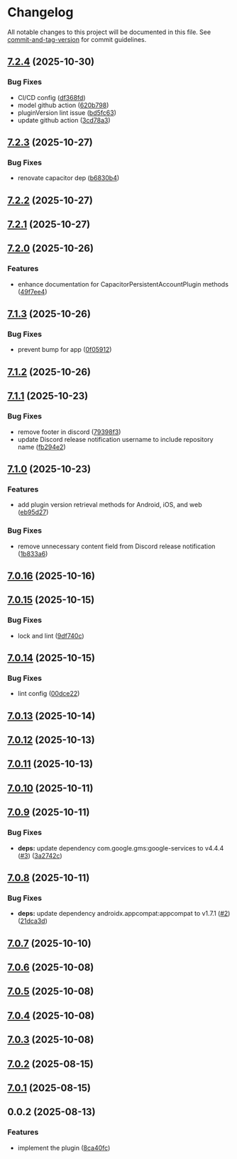 # Changelog

All notable changes to this project will be documented in this file. See [commit-and-tag-version](https://github.com/absolute-version/commit-and-tag-version) for commit guidelines.

## [7.2.4](https://github.com/Cap-go/capacitor-persistent-account/compare/7.2.3...7.2.4) (2025-10-30)


### Bug Fixes

* CI/CD config ([df368fd](https://github.com/Cap-go/capacitor-persistent-account/commit/df368fd1de8cfa28dfd393b344580d2bc3e47f2e))
* model github action ([620b798](https://github.com/Cap-go/capacitor-persistent-account/commit/620b79885b130a857ea3a279e91bacc858fea6d9))
* pluginVersion lint issue ([bd5fc63](https://github.com/Cap-go/capacitor-persistent-account/commit/bd5fc63baa3ca77d25a7d538a23fc4de0f458f9e))
* update github action ([3cd78a3](https://github.com/Cap-go/capacitor-persistent-account/commit/3cd78a3be2c7ae6fc5a640efe890fd7f28aca93c))

## [7.2.3](https://github.com/Cap-go/capacitor-persistent-account/compare/7.2.2...7.2.3) (2025-10-27)


### Bug Fixes

* renovate capacitor dep ([b6830b4](https://github.com/Cap-go/capacitor-persistent-account/commit/b6830b48eddb4299301cc8adc11f817c45ffa27a))

## [7.2.2](https://github.com/Cap-go/capacitor-persistent-account/compare/7.2.1...7.2.2) (2025-10-27)

## [7.2.1](https://github.com/Cap-go/capacitor-persistent-account/compare/7.2.0...7.2.1) (2025-10-27)

## [7.2.0](https://github.com/Cap-go/capacitor-persistent-account/compare/7.1.3...7.2.0) (2025-10-26)


### Features

* enhance documentation for CapacitorPersistentAccountPlugin methods ([49f7ee4](https://github.com/Cap-go/capacitor-persistent-account/commit/49f7ee4d72d3fe3d2e4c17b7e8a6b354613e49ab))

## [7.1.3](https://github.com/Cap-go/capacitor-persistent-account/compare/7.1.2...7.1.3) (2025-10-26)


### Bug Fixes

* prevent bump for app ([0f05912](https://github.com/Cap-go/capacitor-persistent-account/commit/0f059125b2914f3fd80b1482be82e00245a39c86))

## [7.1.2](https://github.com/Cap-go/capacitor-persistent-account/compare/7.1.1...7.1.2) (2025-10-26)

## [7.1.1](https://github.com/Cap-go/capacitor-persistent-account/compare/7.1.0...7.1.1) (2025-10-23)


### Bug Fixes

* remove footer in discord ([79398f3](https://github.com/Cap-go/capacitor-persistent-account/commit/79398f3c9f2f7a1cdf0cf3a6e13d48c8a03df22a))
* update Discord release notification username to include repository name ([fb294e2](https://github.com/Cap-go/capacitor-persistent-account/commit/fb294e22b4eee523a52d04912953d65cae747405))

## [7.1.0](https://github.com/Cap-go/capacitor-persistent-account/compare/7.0.16...7.1.0) (2025-10-23)


### Features

* add plugin version retrieval methods for Android, iOS, and web ([eb95d27](https://github.com/Cap-go/capacitor-persistent-account/commit/eb95d27c05eddd42c4fe51edb6099bbabfcbb4c9))


### Bug Fixes

* remove unnecessary content field from Discord release notification ([1b833a6](https://github.com/Cap-go/capacitor-persistent-account/commit/1b833a63c8bd5fef98386aa94d12e21722671b72))

## [7.0.16](https://github.com/Cap-go/capacitor-persistent-account/compare/7.0.15...7.0.16) (2025-10-16)

## [7.0.15](https://github.com/Cap-go/capacitor-persistent-account/compare/7.0.14...7.0.15) (2025-10-15)


### Bug Fixes

* lock and lint ([9df740c](https://github.com/Cap-go/capacitor-persistent-account/commit/9df740c509874fc0235b53fdadc3fd65865a4693))

## [7.0.14](https://github.com/Cap-go/capacitor-persistent-account/compare/7.0.13...7.0.14) (2025-10-15)


### Bug Fixes

* lint config ([00dce22](https://github.com/Cap-go/capacitor-persistent-account/commit/00dce22906364850b5ba86bb100b4902ec76efb1))

## [7.0.13](https://github.com/Cap-go/capacitor-persistent-account/compare/7.0.12...7.0.13) (2025-10-14)

## [7.0.12](https://github.com/Cap-go/capacitor-persistent-account/compare/7.0.11...7.0.12) (2025-10-13)

## [7.0.11](https://github.com/Cap-go/capacitor-persistent-account/compare/7.0.10...7.0.11) (2025-10-13)

## [7.0.10](https://github.com/Cap-go/capacitor-persistent-account/compare/7.0.9...7.0.10) (2025-10-11)

## [7.0.9](https://github.com/Cap-go/capacitor-persistent-account/compare/7.0.8...7.0.9) (2025-10-11)


### Bug Fixes

* **deps:** update dependency com.google.gms:google-services to v4.4.4 ([#3](https://github.com/Cap-go/capacitor-persistent-account/issues/3)) ([3a2742c](https://github.com/Cap-go/capacitor-persistent-account/commit/3a2742c8543bbe60a825a5b57e0be32435e1e162))

## [7.0.8](https://github.com/Cap-go/capacitor-persistent-account/compare/7.0.7...7.0.8) (2025-10-11)


### Bug Fixes

* **deps:** update dependency androidx.appcompat:appcompat to v1.7.1 ([#2](https://github.com/Cap-go/capacitor-persistent-account/issues/2)) ([21dca3d](https://github.com/Cap-go/capacitor-persistent-account/commit/21dca3d2dd74be39f65ffb5a3a51494267c89da7))

## [7.0.7](https://github.com/Cap-go/capacitor-persistent-account/compare/7.0.6...7.0.7) (2025-10-10)

## [7.0.6](https://github.com/Cap-go/capacitor-persistent-account/compare/7.0.5...7.0.6) (2025-10-08)

## [7.0.5](https://github.com/Cap-go/capacitor-persistent-account/compare/7.0.4...7.0.5) (2025-10-08)

## [7.0.4](https://github.com/Cap-go/capacitor-persistent-account/compare/7.0.3...7.0.4) (2025-10-08)

## [7.0.3](https://github.com/Cap-go/capacitor-persistent-account/compare/7.0.2...7.0.3) (2025-10-08)

## [7.0.2](https://github.com/Cap-go/capacitor-persistent-account/compare/7.0.1...7.0.2) (2025-08-15)

## [7.0.1](https://github.com/Cap-go/capacitor-persistent-account/compare/0.0.2...7.0.1) (2025-08-15)

## 0.0.2 (2025-08-13)


### Features

* implement the plugin ([8ca40fc](https://github.com/Cap-go/capacitor-persistent-account/commit/8ca40fc0ac9733a0783856274169278a8180f88e))
